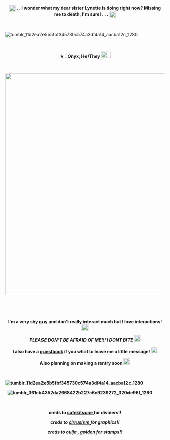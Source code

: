 <p align="center">
  <img width="20" height="20" src="https://github.com/undeadlost/undeadlost/assets/160256094/859e4e13-fcfe-4168-97a1-cbed00205cfe"  <h1 align="center"> <strong> . . I wonder what my dear sister Lynette is doing right now? Missing me to death, I'm sure! . . .</strong> </h1> <img width="20" height="20" src="https://github.com/undeadlost/undeadlost/assets/160256094/859e4e13-fcfe-4168-97a1-cbed00205cfe"<p align="center"> 



&nbsp; 

![tumblr_11d2ea2e5b5fbf345730c574a3df4a14_aacba12c_1280](https://github.com/undeadlost/undeadlost/assets/160256094/2f0be439-3058-4fb7-b8ef-9c4b60f4873b)



&nbsp; 


<p align="center">
 <strong>★ . Onyx, He/They <img width="30" height="20" src="https://github.com/undeadlost/undeadlost/assets/160256094/e1ac073c-054a-4dd8-8985-d4a0847e609a" </strong> 
</p>

&nbsp; 



<p align="center">
  <img width="700" height="700" src="https://github.com/undeadlost/undeadlost/assets/160256094/9cab35d7-847d-45d7-90fc-bb23db86b001">
</p>

&nbsp; 


&nbsp;  
 
<p align="center">
 <strong>I'm a very shy guy and don't really interact much but I love interactions! </strong> <img width="20" height="20" src="https://github.com/undeadlost/undeadlost/assets/160256094/cbb2a9c1-8e5e-4c01-aa70-4c0ae9a09a76"
</p>
<p align="center">
<em>PLEASE DON'T BE AFRAID OF ME!!! I DONT BITE</em> <img width="20" height="20" src="https://github.com/undeadlost/undeadlost/assets/160256094/f68fe247-6ecd-433e-b91d-d59488fc1320"
</p>
<p align="center">
<strong> I also have a  <a href= "https://undeadlost.123guestbook.com/" >guestbook</a> if you what to leave me a little message!  <img width="20" height="20" src="https://github.com/undeadlost/undeadlost/assets/160256094/9087ac9b-f64f-4718-9b14-1adbd4976c48" </strong>
</p>
<p align="center">
<strong> Also planning on making a rentry soon  </strong> <img width="20" height="20" src="https://github.com/undeadlost/undeadlost/assets/160256094/2f2449cb-0b7d-4462-a884-504741826eea"
</p>

&nbsp;

![tumblr_11d2ea2e5b5fbf345730c574a3df4a14_aacba12c_1280](https://github.com/undeadlost/undeadlost/assets/160256094/2f0be439-3058-4fb7-b8ef-9c4b60f4873b)


&nbsp;
![tumblr_361cb4352da2668422b227c6c9239272_320de96f_1280](https://github.com/undeadlost/undeadlost/assets/160256094/67933a73-55e8-4b09-b821-9ba750c4076b)


&nbsp;

<p align="center">
<strong>creds to <a href= "https://www.tumblr.com/cafekitsune" >cafekitsune </a> for dividers!! </strong>
</p>
<p align="center">
<i>creds to  <a href= "https://www.tumblr.com/cirrusism" >cirrusism </a> for graphics!!</i>
</p>
<p align="center">
<i>creds to <a href= "https://ouija.crd.co/#" >ouija </a> , <a href= "https://goldenkamuy.crd.co/#" >golden </a> for stamps!!</i>
</p>
